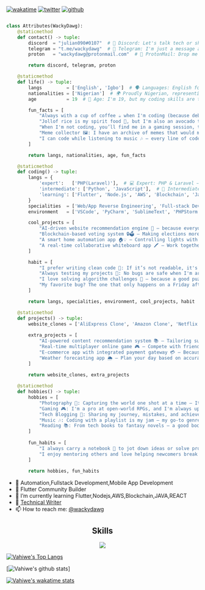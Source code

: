 <!-- new discord server: https://discord.gg/onlp -->
<!-- Hi skid <3 -->
[![wakatime](https://wakatime.com/badge/user/77640a77-0b7a-4fef-abde-4891fd797e8d.svg)](https://wakatime.com/@77640a77-0b7a-4fef-abde-4891fd797e8d)
[![twitter](https://img.shields.io/twitter/follow/wackydawg?label=followers&logo=twitter&color=%23007ec6&style=plastic)](https://twitter.com/wackydawg)
[![github](https://img.shields.io/github/followers/wackydawg?logo=github&style=plastic)](https://github.com/wackydawg?tab=followers)
  
<!-- <p align="center">  
    <img alt="" src=https://img.shields.io/github/stars/wackydawg?style=for-the-badge&?affiliations=OWNER%2CCOLLABORATOR />
    <img alt="" src=https://komarev.com/ghpvc/?username=wackydawg&style=for-the-badge />  
</p> -->

<p href="https://discord.gg/julian008" align="center">
    <img alt="" src=https://lanyard.cnrad.dev/api/840541540203626516/>
</p>

```python
class Attributes(WackyDawg):
    @staticmethod
    def contact() -> tuple:
        discord  = "julian090#0107"  # 📱 Discord: Let's talk tech or share memes! 🤙
        telegram = "t.me/wackydawg"  # 💬 Telegram: I'm just a message away, no spam, promise!
        proton   = "wackydawg@protonmail.com"  # 📧 ProtonMail: Drop me an email, encryption is cool!

        return discord, telegram, proton

    @staticmethod
    def life() -> tuple:
        langs         = ['English', 'Igbo']  # 🗣️ Languages: English for the world, Igbo for the soul!
        nationalities = ['Nigerian']  # 🌍 Proudly Nigerian, representing from Africa to the world!
        age           = 19  # 🎂 Age: I'm 19, but my coding skills are timeless! ⏳

        fun_facts = [
            "Always with a cup of coffee ☕ when I'm coding (because debugging needs energy! ⚡)",
            "Jollof rice is my spirit food 🍚, but I'm also an avocado toast enthusiast 🥑🍞",
            "When I'm not coding, you’ll find me in a gaming session, trying to beat my high score 🏆🎮",
            "Meme collector 🖼️: I have an archive of memes that would make you laugh out loud 😂",
            "I can code while listening to music 🎶 – every line of code is better with a good playlist!"
        ]

        return langs, nationalities, age, fun_facts

    @staticmethod
    def coding() -> tuple:
        langs = {
            'expert':   ['PHP(Laravel)'],  # 💻 Expert: PHP & Laravel – I build websites that scale with ease!
            'intermediate': ['Python', 'JavaScript'],  # 🧠 Intermediate: Python & JS – Crafting code for the future!
            'learning': ['Flutter', 'Node.js', 'AWS', 'Blockchain', 'Java', 'ReactJS']  # 🚀 Learning: Always leveling up my tech stack!
        }
        specialities  = ['Web/App Reverse Engineering', 'Full-stack Development', 'Backend Development']  # 🔧 Specialties: Full-stack for life, but I love diving deep into the backend!
        environment   = ['VSCode', 'PyCharm', 'SublimeText', 'PHPStorm']  # 🌟 My IDEs: Code, debug, repeat.

        cool_projects = [
            "AI-driven website recommendation engine 🤖 – because everyone loves personalized suggestions!",
            "Blockchain-based voting system 🔒🗳️ – Making elections more secure, one block at a time!",
            "A smart home automation app 🏠💡 – Controlling lights with a tap... or a voice command!",
            "A real-time collaborative whiteboard app 🖍️ – Work together, even from miles apart!"
        ]

        habit = [
            "I prefer writing clean code 🧹: If it’s not readable, it's not real code!",
            "Always testing my projects 🔬: No bugs are safe when I'm around 👨‍💻",
            "I love solving algorithm challenges 🤯 – because a good puzzle is like brain food!",
            "My favorite bug? The one that only happens on a Friday afternoon! 😅"
        ]

        return langs, specialities, environment, cool_projects, habit

    @staticmethod
    def projects() -> tuple:
        website_clones = ['AliExpress Clone', 'Amazon Clone', 'Netflix Clone', 'YouTube Clone']  # 🛒 Project Showcase: I love making clones of the giants, but with my own twist!
        
        extra_projects = [
            "AI-powered content recommendation system 📚 – Tailoring suggestions just for you!",
            "Real-time multiplayer online game 🎮 – Compete with friends or random players!",
            "E-commerce app with integrated payment gateway 💳 – Because online shopping should be seamless!",
            "Weather forecasting app 🌦️ – Plan your day based on accurate, real-time data!"
        ]
        
        return website_clones, extra_projects

    @staticmethod
    def hobbies() -> tuple:
        hobbies = [
            "Photography 📸: Capturing the world one shot at a time – It's like coding, but with a camera!",
            "Gaming 🎮: I'm a pro at open-world RPGs, and I'm always up for a good challenge.",
            "Tech Blogging 📝: Sharing my journey, mistakes, and achievements with the world (because learning never stops!)",
            "Music 🎶: Coding with a playlist is my jam – my go-to genres: Lo-fi, EDM, and hip-hop!",
            "Reading 📚: From tech books to fantasy novels – a good book is a great escape."
        ]
        
        fun_habits = [
            "I always carry a notebook 📒 to jot down ideas or solve problems when I'm away from the computer.",
            "I enjoy mentoring others and love helping newcomers break into tech – everyone deserves to code! 💡"
        ]
        
        return hobbies, fun_habits


```
- 🔭 Automation,Fullstack Development,Mobile App Development
- 💭 Flutter Community Builder
- 🌱 I’m currently learning Flutter,Nodejs,AWS,Blockchain,JAVA,REACT
- 🤔 [Technical Writer](https://medium.com/@wackydawg)
- 📫 How to reach me: [@wackydawg](https://twitter.com/wackydawg)


<h2 align="center">Skills </h2>

<p align="center">
  <a href="https://skillicons.dev">
    <img src="https://skillicons.dev/icons?i=python,golang,vscode,androidstudio,js,css,html,flutter,nodejs,laravel,arduino,raspberrypi,dart,react,aws,azure,gcp,mysql,mongodb,postgresql,expressjs" />
  </a>
</p>

[![Vahiwe's Top Langs](https://github-readme-stats.vercel.app/api/top-langs/?username=wackydawg&langs_count=8&hide=c%2B%2B,c,java&layout=compact&theme=dracula)](https://github.com/WackyDawg/github-readme-stats)

[![Vahiwe's github stats](https://denvercoder1-github-readme-stats.vercel.app/api/?username=wackydawg&show_icons=true&count_private=true&bg_color=161B22&title_color=F85D7F&icon_color=F8D866&text_color=FFFFFF&hide_border=true)]

[![Vahiwe's wakatime stats](https://github-readme-stats.vercel.app/api/wakatime?username=spartan&layout=compact&theme=dracula)](https://github.com/vahiwe/github-readme-stats)

<!--START_SECTION:waka-->
<!--END_SECTION:waka-->
